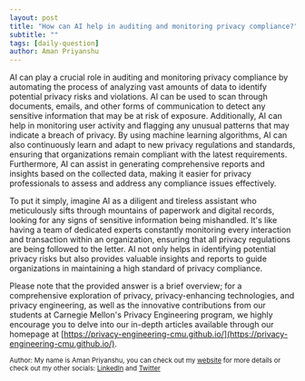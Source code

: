 ```yaml
---
layout: post
title: "How can AI help in auditing and monitoring privacy compliance?"
subtitle: ""
tags: [daily-question]
author: Aman Priyanshu
---
```


AI can play a crucial role in auditing and monitoring privacy compliance by automating the process of analyzing vast amounts of data to identify potential privacy risks and violations. AI can be used to scan through documents, emails, and other forms of communication to detect any sensitive information that may be at risk of exposure. Additionally, AI can help in monitoring user activity and flagging any unusual patterns that may indicate a breach of privacy. By using machine learning algorithms, AI can also continuously learn and adapt to new privacy regulations and standards, ensuring that organizations remain compliant with the latest requirements. Furthermore, AI can assist in generating comprehensive reports and insights based on the collected data, making it easier for privacy professionals to assess and address any compliance issues effectively.

To put it simply, imagine AI as a diligent and tireless assistant who meticulously sifts through mountains of paperwork and digital records, looking for any signs of sensitive information being mishandled. It's like having a team of dedicated experts constantly monitoring every interaction and transaction within an organization, ensuring that all privacy regulations are being followed to the letter. AI not only helps in identifying potential privacy risks but also provides valuable insights and reports to guide organizations in maintaining a high standard of privacy compliance.

Please note that the provided answer is a brief overview; for a comprehensive exploration of privacy, privacy-enhancing technologies, and privacy engineering, as well as the innovative contributions from our students at Carnegie Mellon's Privacy Engineering program, we highly encourage you to delve into our in-depth articles available through our homepage at [https://privacy-engineering-cmu.github.io/](https://privacy-engineering-cmu.github.io/).

<small>Author: My name is Aman Priyanshu, you can check out my [website](https://amanpriyanshu.github.io/) for more details or check out my other socials: [LinkedIn](https://www.linkedin.com/in/aman-priyanshu/) and [Twitter](https://twitter.com/AmanPriyanshu6)</small>
